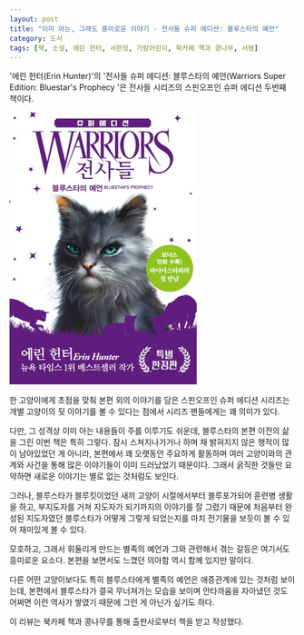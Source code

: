 ```yaml
---
layout: post
title: "이미 아는, 그래도 흥미로운 이야기 - 전사들 슈퍼 에디션: 블루스타의 예언"
category: 도서
tags: [책, 소설, 에린 헌터, 서현정, 가람어린이, 북카페 책과 콩나무, 서평]
---
```


'에린 헌터(Erin Hunter)'의
'전사들 슈퍼 에디션: 블루스타의 예언(Warriors Super Edition: Bluestar's Prophecy '은
전사들 시리즈의 스핀오프인 슈퍼 에디션 두번째 책이다.

![표지](/images/warriors-se-2-bluestars-prophecy-book-h480.jpg)

한 고양이에게 초점을 맞춰 본편 외의 이야기를 담은 스핀오프인 슈퍼 에디션 시리즈는
개별 고양이의 뒷 이야기를 볼 수 있다는 점에서 시리즈 팬들에게는 꽤 의미가 있다.

다만, 그 성격상 이미 아는 내용들이 주를 이루기도 쉬운데,
블루스타의 본편 이전의 삶을 그린 이번 책은 특히 그렇다.
잠시 스쳐지나가거나 하며 채 밝혀지지 않은 행적이 많이 남아있었던 게 아니라,
본편에서 꽤 오랫동안 주요하게 활동하며
여러 고양이와의 관계와 사건을 통해 많은 이야기들이 이미 드러났었기 때문이다.
그래서 굵직한 것들만 요약하면 새로운 이야기는 별로 없는 것처럼도 보인다.

그러나, 블루스타가 블루킷이었던 새끼 고양이 시절에서부터
블루포가되어 훈련병 생활을 하고,
부지도자를 거쳐 지도자가 되기까지의 이야기를 잘 그렸기 때문에
처음부터 완성된 지도자였던 블루스타가 어떻게 그렇게 되었는지를
마치 전기물을 보듯이 볼 수 있어 재미있게 볼 수 있다.

모호하고, 그래서 휘둘리게 만드는 별족의 예언과
그와 관련해서 겪는 갈등은 여기서도 흥미로운 요소다.
본편을 보면서도 느꼈던 의아함 역시 함께 있지만 말이다.

다른 어떤 고양이보다도 특히 블루스타에게
별족의 예언은 애증관계에 있는 것처럼 보이는데,
본편에서 블루스타가 결국 무너져가는 모습을 보이며 안타까움을 자아냈던 것도
어쩌면 이런 역사가 쌓였기 때문에 그런 게 아닌가 싶기도 하다.



<div class="im im-info">
이 리뷰는 북카페 책과 콩나무를 통해 출판사로부터 책을 받고 작성했다.
</div>
